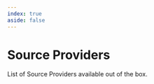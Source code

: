 ```yaml
---
index: true
aside: false
---
```


<script setup>
import { ref } from 'vue'
import {data} from './index.data.js'

const providers = data.map(d => ({
  ...d,
  details: d.description || '',
})).filter(d => !d.child)

</script>

# Source Providers

List of Source Providers available out of the box.

<TmIndex
  :items="providers"
/>
